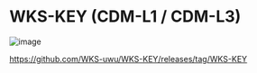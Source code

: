 # WKS-KEY (CDM-L1 / CDM-L3)

![image](https://media.discordapp.net/stickers/879816641297387560.png?size=160)

https://github.com/WKS-uwu/WKS-KEY/releases/tag/WKS-KEY
